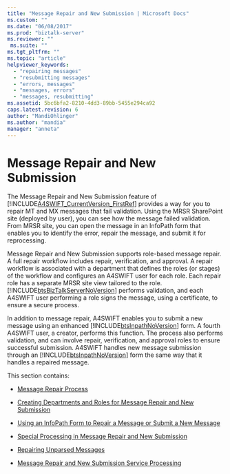 ```yaml
---
title: "Message Repair and New Submission | Microsoft Docs"
ms.custom: ""
ms.date: "06/08/2017"
ms.prod: "biztalk-server"
ms.reviewer: ""
 ms.suite: ""
ms.tgt_pltfrm: ""
ms.topic: "article"
helpviewer_keywords: 
  - "repairing messages"
  - "resubmitting messages"
  - "errors, messages"
  - "messages, errors"
  - "messages, resubmitting"
ms.assetid: 5bc6bfa2-8210-4dd3-89bb-5455e294ca92
caps.latest.revision: 6
author: "MandiOhlinger"
ms.author: "mandia"
manager: "anneta"
---
```

# Message Repair and New Submission
The Message Repair and New Submission feature of [!INCLUDE[A4SWIFT_CurrentVersion_FirstRef](../../includes/a4swift-currentversion-firstref-md.md)] provides a way for you to repair MT and MX messages that fail validation. Using the MRSR SharePoint site (deployed by user), you can see how the message failed validation. From MRSR site, you can open the message in an InfoPath form that enables you to identify the error, repair the message, and submit it for reprocessing.  
  
 Message Repair and New Submission supports role-based message repair. A full repair workflow includes repair, verification, and approval. A repair workflow is associated with a department that defines the roles (or stages) of the workflow and configures an A4SWIFT user for each role. Each repair role has a separate MRSR site view tailored to the role. [!INCLUDE[btsBizTalkServerNoVersion](../../includes/btsbiztalkservernoversion-md.md)] performs validation, and each A4SWIFT user performing a role signs the message, using a certificate, to ensure a secure process.  
  
 In addition to message repair, A4SWIFT enables you to submit a new message using an enhanced [!INCLUDE[btsInpathNoVersion](../../includes/btsinpathnoversion-md.md)] form. A fourth A4SWIFT user, a creator, performs this function. The process also performs validation, and can involve repair, verification, and approval roles to ensure successful submission. A4SWIFT handles new message submission through an [!INCLUDE[btsInpathNoVersion](../../includes/btsinpathnoversion-md.md)] form the same way that it handles a repaired message.  
  
 This section contains:  
  
-   [Message Repair Process](../../adapters-and-accelerators/accelerator-swift/message-repair-process.md)  
  
-   [Creating Departments and Roles for Message Repair and New Submission](../../adapters-and-accelerators/accelerator-swift/creating-departments-and-roles-for-message-repair-and-new-submission.md)  
  
-   [Using an InfoPath Form to Repair a Message or Submit a New Message](../../adapters-and-accelerators/accelerator-swift/using-an-infopath-form-to-repair-a-message-or-submit-a-new-message.md)  
  
-   [Special Processing in Message Repair and New Submission](../../adapters-and-accelerators/accelerator-swift/special-processing-in-message-repair-and-new-submission.md)  
  
-   [Repairing Unparsed Messages](../../adapters-and-accelerators/accelerator-swift/repairing-unparsed-messages.md)  
  
-   [Message Repair and New Submission Service Processing](../../adapters-and-accelerators/accelerator-swift/message-repair-and-new-submission-service-processing.md)